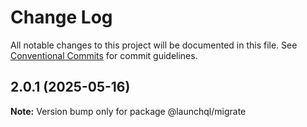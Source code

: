 # Change Log

All notable changes to this project will be documented in this file.
See [Conventional Commits](https://conventionalcommits.org) for commit guidelines.

## 2.0.1 (2025-05-16)

**Note:** Version bump only for package @launchql/migrate
